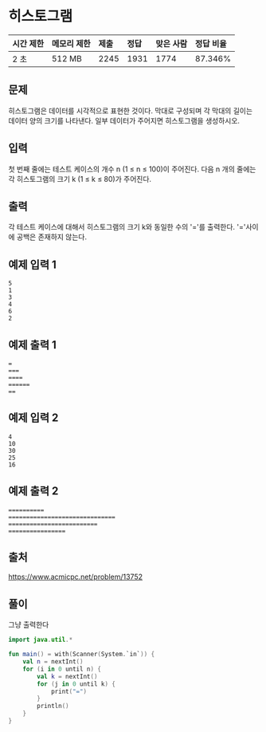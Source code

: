 # 히스토그램  

| 시간 제한 | 메모리 제한 | 제출 | 정답 | 맞은 사람 | 정답 비율 |
| :-------- | :---------- | :--- | :--- | :-------- | :-------- |
| 2 초      | 512 MB      | 2245 | 1931 | 1774      | 87.346%   |

## 문제

히스토그램은 데이터를 시각적으로 표현한 것이다. 막대로 구성되며 각 막대의 길이는 데이터 양의 크기를 나타낸다. 일부 데이터가 주어지면 히스토그램을 생성하시오.

## 입력

첫 번째 줄에는 테스트 케이스의 개수 n (1 ≤ n ≤ 100)이 주어진다. 다음 n 개의 줄에는 각 히스토그램의 크기 k (1 ≤ k ≤ 80)가 주어진다.

## 출력

각 테스트 케이스에 대해서 히스토그램의 크기 k와 동일한 수의 '='를 출력한다. '='사이에 공백은 존재하지 않는다.

## 예제 입력 1

```
5
1
3
4
6
2
```

## 예제 출력 1 

```
=
===
====
======
==
```

## 예제 입력 2

```
4
10
30
25
16
```

## 예제 출력 2

```
==========
==============================
=========================
================
```

## 출처

https://www.acmicpc.net/problem/13752



## 풀이

그냥 출력한다



```kotlin
import java.util.*

fun main() = with(Scanner(System.`in`)) {
    val n = nextInt()
    for (i in 0 until n) {
        val k = nextInt()
        for (j in 0 until k) {
            print("=")
        }
        println()
    }
}
```